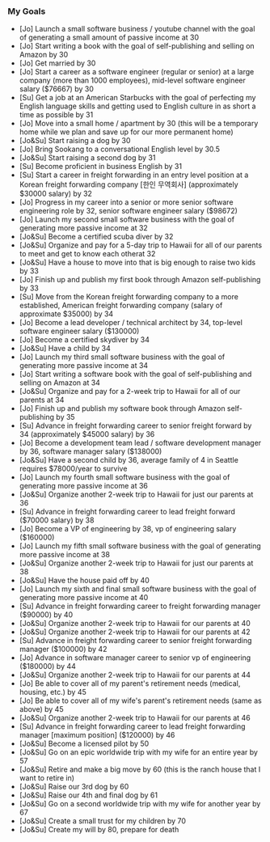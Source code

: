 ### My Goals

* [Jo] Launch a small software business / youtube channel with the goal of generating a small amount of passive income at 30
* [Jo] Start writing a book with the goal of self-publishing and selling on Amazon by 30
* [Jo] Get married by 30
* [Jo] Start a career as a software engineer (regular or senior) at a large company (more than 1000 employees), mid-level software engineer salary ($76667) by 30 
* [Su] Get a job at an American Starbucks with the goal of perfecting my English language skills and getting used to English culture in as short a time as possible by 31
* [Jo] Move into a small home / apartment by 30 (this will be a temporary home while we plan and save up for our more permanent home)
* [Jo&Su] Start raising a dog by 30
* [Jo] Bring Sookang to a conversational English level by 30.5
* [Jo&Su] Start raising a second dog by 31
* [Su] Become proficient in business English by 31
* [Su] Start a career in freight forwarding in an entry level position at a Korean freight forwarding company [한인 무역회사] (approximately $30000 salary) by 32
* [Jo] Progress in my career into a senior or more senior software engineering role by 32, senior software engineer salary ($98672)
* [Jo] Launch my second small software business with the goal of generating more passive income at 32
* [Jo&Su] Become a certified scuba diver by 32
* [Jo&Su] Organize and pay for a 5-day trip to Hawaii for all of our parents to meet and get to know each otherat 32
* [Jo&Su] Have a house to move into that is big enough to raise two kids by 33
* [Jo] Finish up and publish my first book through Amazon self-publishing by 33
* [Su] Move from the Korean freight forwarding company to a more established, American freight forwarding company (salary of approximate $35000) by 34
* [Jo] Become a lead developer / technical architect by 34, top-level software engineer salary ($130000)
* [Jo] Become a certified skydiver by 34
* [Jo&Su] Have a child by 34
* [Jo] Launch my third small software business with the goal of generating more passive income at 34
* [Jo] Start writing a software book with the goal of self-publishing and selling on Amazon at 34
* [Jo&Su] Organize and pay for a 2-week trip to Hawaii for all of our parents at 34
* [Jo] Finish up and publish my software book through Amazon self-publishing by 35
* [Su] Advance in freight forwarding career to senior freight forward by 34 (approximately $45000 salary) by 36
* [Jo] Become a development team lead / software development manager by 36, software manager salary ($138000)
* [Jo&Su] Have a second child by 36, average family of 4 in Seattle requires $78000/year to survive
* [Jo] Launch my fourth small software business with the goal of generating more passive income at 36
* [Jo&Su] Organize another 2-week trip to Hawaii for just our parents at 36
* [Su] Advance in freight forwarding career to lead freight forward ($70000 salary) by 38
* [Jo] Become a VP of engineering by 38, vp of engineering salary ($160000)
* [Jo] Launch my fifth small software business with the goal of generating more passive income at 38
* [Jo&Su] Organize another 2-week trip to Hawaii for just our parents at 38
* [Jo&Su] Have the house paid off by 40
* [Jo] Launch my sixth and final small software business with the goal of generating more passive income at 40
* [Su] Advance in freight forwarding career to freight forwarding manager ($90000) by 40
* [Jo&Su] Organize another 2-week trip to Hawaii for our parents at 40
* [Jo&Su] Organize another 2-week trip to Hawaii for our parents at 42
* [Su] Advance in freight forwarding career to senior freight forwarding manager ($100000) by 42
* [Jo] Advance in software manager career to senior vp of engineering ($180000) by 44
* [Jo&Su] Organize another 2-week trip to Hawaii for our parents at 44
* [Jo] Be able to cover all of my parent's retirement needs (medical, housing, etc.) by 45
* [Jo] Be able to cover all of my wife's parent's retirement needs (same as above) by 45
* [Jo&Su] Organize another 2-week trip to Hawaii for our parents at 46
* [Su] Advance in freight forwarding career to lead freight forwarding manager [maximum position] ($120000) by 46
* [Jo&Su] Become a licensed pilot by 50
* [Jo&Su] Go on an epic worldwide trip with my wife for an entire year by 57
* [Jo&Su] Retire and make a big move by 60 (this is the ranch house that I want to retire in)
* [Jo&Su] Raise our 3rd dog by 60
* [Jo&Su] Raise our 4th and final dog by 61
* [Jo&Su] Go on a second worldwide trip with my wife for another year by 67
* [Jo&Su] Create a small trust for my children by 70
* [Jo&Su] Create my will by 80, prepare for death
